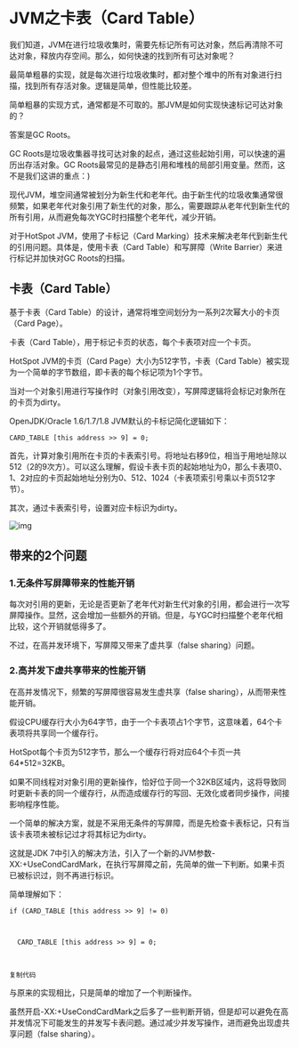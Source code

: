 # JVM之卡表（Card Table）

我们知道，JVM在进行垃圾收集时，需要先标记所有可达对象，然后再清除不可达对象，释放内存空间。那么，如何快速的找到所有可达对象呢？

最简单粗暴的实现，就是每次进行垃圾收集时，都对整个堆中的所有对象进行扫描，找到所有存活对象。逻辑是简单，但性能比较差。

简单粗暴的实现方式，通常都是不可取的。那JVM是如何实现快速标记可达对象的？

答案是GC Roots。

GC Roots是垃圾收集器寻找可达对象的起点，通过这些起始引用，可以快速的遍历出存活对象。GC Roots最常见的是静态引用和堆栈的局部引用变量。然而，这不是我们这讲的重点：)

现代JVM，堆空间通常被划分为新生代和老年代。由于新生代的垃圾收集通常很频繁，如果老年代对象引用了新生代的对象，那么，需要跟踪从老年代到新生代的所有引用，从而避免每次YGC时扫描整个老年代，减少开销。

对于HotSpot JVM，使用了卡标记（Card Marking）技术来解决老年代到新生代的引用问题。具体是，使用卡表（Card Table）和写屏障（Write Barrier）来进行标记并加快对GC Roots的扫描。

## 卡表（Card Table）

基于卡表（Card Table）的设计，通常将堆空间划分为一系列2次幂大小的卡页（Card Page）。

卡表（Card Table），用于标记卡页的状态，每个卡表项对应一个卡页。

HotSpot JVM的卡页（Card Page）大小为512字节，卡表（Card Table）被实现为一个简单的字节数组，即卡表的每个标记项为1个字节。

当对一个对象引用进行写操作时（对象引用改变），写屏障逻辑将会标记对象所在的卡页为dirty。

OpenJDK/Oracle 1.6/1.7/1.8 JVM默认的卡标记简化逻辑如下：

```
CARD_TABLE [this address >> 9] = 0;
```

首先，计算对象引用所在卡页的卡表索引号。将地址右移9位，相当于用地址除以512（2的9次方）。可以这么理解，假设卡表卡页的起始地址为0，那么卡表项0、1、2对应的卡页起始地址分别为0、512、1024（卡表项索引号乘以卡页512字节）。

其次，通过卡表索引号，设置对应卡标识为dirty。

 

![img](https://user-gold-cdn.xitu.io/2019/1/12/16840e28f6da1e27?imageView2/0/w/1280/h/960/format/webp/ignore-error/1)

 

 

## 带来的2个问题

### 1.无条件写屏障带来的性能开销

每次对引用的更新，无论是否更新了老年代对新生代对象的引用，都会进行一次写屏障操作。显然，这会增加一些额外的开销。但是，与YGC时扫描整个老年代相比较，这个开销就低得多了。

不过，在高并发环境下，写屏障又带来了虚共享（false sharing）问题。

### 2.高并发下虚共享带来的性能开销

在高并发情况下，频繁的写屏障很容易发生虚共享（false sharing），从而带来性能开销。

假设CPU缓存行大小为64字节，由于一个卡表项占1个字节，这意味着，64个卡表项将共享同一个缓存行。

HotSpot每个卡页为512字节，那么一个缓存行将对应64个卡页一共64*512=32KB。

如果不同线程对对象引用的更新操作，恰好位于同一个32KB区域内，这将导致同时更新卡表的同一个缓存行，从而造成缓存行的写回、无效化或者同步操作，间接影响程序性能。

一个简单的解决方案，就是不采用无条件的写屏障，而是先检查卡表标记，只有当该卡表项未被标记过才将其标记为dirty。

这就是JDK 7中引入的解决方法，引入了一个新的JVM参数-XX:+UseCondCardMark，在执行写屏障之前，先简单的做一下判断。如果卡页已被标识过，则不再进行标识。

简单理解如下：

```
if (CARD_TABLE [this address >> 9] != 0)



  CARD_TABLE [this address >> 9] = 0;



复制代码
```

与原来的实现相比，只是简单的增加了一个判断操作。

虽然开启-XX:+UseCondCardMark之后多了一些判断开销，但是却可以避免在高并发情况下可能发生的并发写卡表问题。通过减少并发写操作，进而避免出现虚共享问题（false sharing）。

